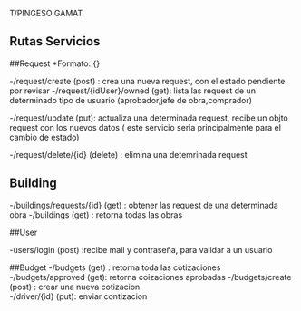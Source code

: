 T/PINGESO GAMAT
 
 ## Rutas Servicios
 
##Request
*Formato:
{}


-/request/create (post) : crea una nueva request, con el estado pendiente por revisar
-/request/{idUser}/owned (get): lista las request de un determinado tipo de usuario (aprobador,jefe de obra,comprador)

-/request/update (put): actualiza una determinada request, recibe un objto request con los nuevos datos ( este servicio seria principalmente para el cambio de estado)

-/request/delete/{id} (delete) : elimina una detemrinada request 

## Building

-/buildings/requests/{id} (get) : obtener las request de una determinada obra 
-/buildings (get) : retorna todas las obras 

##User

-users/login (post) :recibe mail  y contraseña, para validar a un usuario

##Budget
-/budgets (get) : retorna toda las cotizaciones
-/budgets/approved (get): retorna  coizaciones aprobadas 
-/budgets/create (post) : crear una nueva cotizacion  
-/driver/{id} (put): enviar contizacion


